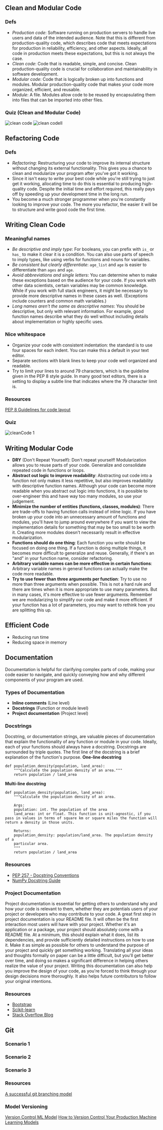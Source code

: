 ## Clean and Modular Code
### Defs
* *Production code*: Software running on production servers to handle live users and data of the intended audience. Note that this is different from production-quality code, which describes code that meets expectations for production in reliability, efficiency, and other aspects. Ideally, all code in production meets these expectations, but this is not always the case.
* *Clean code*: Code that is readable, simple, and concise. Clean production-quality code is crucial for collaboration and maintainability in software development.
* *Modular code*: Code that is logically broken up into functions and modules. Modular production-quality code that makes your code more organized, efficient, and reusable.
* *Module*: A file. Modules allow code to be reused by encapsulating them into files that can be imported into other files.
### Quiz (Clean and Modular Code)
![clean code](/screenshots/cleanAndModular.png "Clean and Modular Code")
![clean codeII](/screenshots/cleanAndModularII.png "Clean and Modular Code")
## Refactoring Code
### Defs
* *Refactoring*: Restructuring your code to improve its internal structure without changing its external functionality. This gives you a chance to clean and modularize your program after you've got it working.
* Since it isn't easy to write your best code while you're still trying to just get it working, allocating time to do this is essential to producing high-quality code. Despite the initial time and effort required, this really pays off by speeding up your development time in the long run.
* You become a much stronger programmer when you're constantly looking to improve your code. The more you refactor, the easier it will be to structure and write good code the first time.
## Writing Clean Code
### Meaningful names
* *Be descriptive and imply type*: For booleans, you can prefix with ```is_``` or ```has_``` to make it clear it is a condition. You can also use parts of speech to imply types, like using verbs for functions and nouns for variables.
* *Be consistent but clearly differentiate*: ```age_list``` and ```age``` is easier to differentiate than ```ages``` and ```age```.
* *Avoid abbreviations and single letters*: You can determine when to make these exceptions based on the audience for your code. If you work with other data scientists, certain variables may be common knowledge. While if you work with full stack engineers, it might be necessary to provide more descriptive names in these cases as well. (Exceptions include counters and common math variables.)
* *Long names aren't the same as descriptive names*: You should be descriptive, but only with relevant information. For example, good function names describe what they do well without including details about implementation or highly specific uses.
### Nice whitespace
* Organize your code with consistent indentation: the standard is to use four spaces for each indent. You can make this a default in your text editor.
* Separate sections with blank lines to keep your code well organized and readable.
* Try to limit your lines to around 79 characters, which is the guideline given in the PEP 8 style guide. In many good text editors, there is a setting to display a subtle line that indicates where the 79 character limit is.
### Resources
[PEP 8 Guidelines for code layout](https://peps.python.org/pep-0008/#code-lay-out)
### Quiz
![cleanCode 1](/screenshots/cleanCode_I.png "Clean code")
## Writing Modular Code
* **DRY** (Don't Repeat Yourself): Don't repeat yourself! Modularization allows you to reuse parts of your code. Generalize and consolidate repeated code in functions or loops.
* **Abstract out logic to improve readability**: Abstracting out code into a function not only makes it less repetitive, but also improves readability with descriptive function names. Although your code can become more readable when you abstract out logic into functions, it is possible to over-engineer this and have way too many modules, so use your judgement.
* **Minimize the number of entities (functions, classes, modules)**: There are trade-offs to having function calls instead of inline logic. If you have broken up your code into an unnecessary amount of functions and modules, you'll have to jump around everywhere if you want to view the implementation details for something that may be too small to be worth it. Creating more modules doesn't necessarily result in effective modularization.
* **Functions should do one thing**: Each function you write should be focused on doing one thing. If a function is doing multiple things, it becomes more difficult to generalize and reuse. Generally, if there's an "and" in your function name, consider refactoring.
* **Arbitrary variable names can be more effective in certain functions**: Arbitrary variable names in general functions can actually make the code more readable.
* **Try to use fewer than three arguments per function**: Try to use no more than three arguments when possible. This is not a hard rule and there are times when it is more appropriate to use many parameters. But in many cases, it's more effective to use fewer arguments. Remember we are modularizing to simplify our code and make it more efficient. If your function has a lot of parameters, you may want to rethink how you are splitting this up.
## Efficient Code
* Reducing run time
* Reducing space in memory
## Documentation
Documentation is helpful for clarifying complex parts of code, making your code easier to navigate, and quickly conveying how and why different components of your program are used.
### Types of Documentation
* **Inline comments** (Line level)
* **Docstrings** (Function or module level)
* **Project documentation** (Project level)
### Docstrings
Docstring, or documentation strings, are valuable pieces of documentation that explain the functionality of any function or module in your code. Ideally, each of your functions should always have a docstring.
Docstrings are surrounded by triple quotes. The first line of the docstring is a brief explanation of the function's purpose.
**One-line docstring**
```
def population_density(population, land_area):
    """Calculate the population density of an area."""
    return population / land_area
```
**Multi-line docstring**
```
def population_density(population, land_area):
    """Calculate the population density of an area.

    Args:
    population: int. The population of the area
    land_area: int or float. This function is unit-agnostic, if you pass in values in terms of square km or square miles the function will return a density in those units.

    Returns:
    population_density: population/land_area. The population density of a 
    particular area.
    """
    return population / land_area
```
### Resources
* [PEP 257 - Docstring Conventions](https://peps.python.org/pep-0257/)
* [NumPy Docstring Guide](https://numpydoc.readthedocs.io/en/latest/format.html)
### Project Documentation
Project documentation is essential for getting others to understand why and how your code is relevant to them, whether they are potentials users of your project or developers who may contribute to your code. A great first step in project documentation is your README file. It will often be the first interaction most users will have with your project.
Whether it's an application or a package, your project should absolutely come with a README file. At a minimum, this should explain what it does, list its dependencies, and provide sufficiently detailed instructions on how to use it. Make it as simple as possible for others to understand the purpose of your project and quickly get something working.
Translating all your ideas and thoughts formally on paper can be a little difficult, but you'll get better over time, and doing so makes a significant difference in helping others realize the value of your project. Writing this documentation can also help you improve the design of your code, as you're forced to think through your design decisions more thoroughly. It also helps future contributors to follow your original intentions.
### Resources
* [Bootstrap](https://github.com/twbs/bootstrap)
* [Scikit-learn](https://github.com/scikit-learn/scikit-learn)
* [Stack Overflow Blog](https://github.com/jjrunner/stackoverflow)
## Git
### Scenario 1
### Scenario 2
### Scenario 3
### Resources
[A successful git branching model](https://nvie.com/posts/a-successful-git-branching-model/)
### Model Versioning
[Version Control ML Model](https://towardsdatascience.com/version-control-ml-model-4adb2db5f87c)
[How to Version Control Your Production Machine Learning Models](https://www.datarobot.com/blog/how-to-version-control-your-production-machine-learning-models/)
